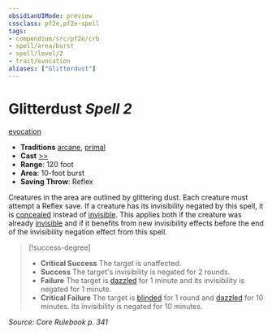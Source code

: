 ```yaml
---
obsidianUIMode: preview
cssclass: pf2e,pf2e-spell
tags:
- compendium/src/pf2e/crb
- spell/area/burst
- spell/level/2
- trait/evocation
aliases: ["Glitterdust"]
---
```

# Glitterdust *Spell 2*   
[evocation](evocation.md "Evocation School Trait")  

- **Traditions** [arcane](arcane.md "Arcane Tradition Trait"), [primal](primal.md "Primal Tradition Trait")
- **Cast** [>>](chapter-9-playing-the-game.md#Actions "Two-Action") 
- **Range**: 120 foot
- **Area**: 10-foot burst
- **Saving Throw**: Reflex

Creatures in the area are outlined by glittering dust. Each creature must attempt a Reflex save. If a creature has its invisibility negated by this spell, it is [concealed](conditions.md#Concealed) instead of [invisible](conditions.md#Invisible). This applies both if the creature was already [invisible](conditions.md#Invisible) and if it benefits from new invisibility effects before the end of the invisibility negation effect from this spell.

> [!success-degree] 
> - **Critical Success** The target is unaffected.
> - **Success** The target's invisibility is negated for 2 rounds.
> - **Failure** The target is [dazzled](conditions.md#Dazzled) for 1 minute and its invisibility is negated for 1 minute.
> - **Critical Failure** The target is [blinded](conditions.md#Blinded) for 1 round and [dazzled](conditions.md#Dazzled) for 10 minutes. Its invisibility is negated for 10 minutes.

*Source: Core Rulebook p. 341*